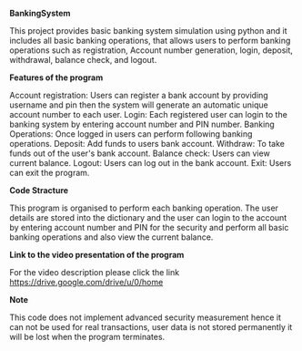  **BankingSystem**

This project provides basic banking system simulation using python and it includes all basic banking operations, that allows users to perform banking operations such as registration, Account number generation, login, deposit, withdrawal, balance check, and logout.

 **Features of the program**

Account registration: Users can register a bank account by providing username and pin then the system will generate an automatic unique account number to each user.
Login: Each registered user can login to the banking system by entering account number and PIN number.
Banking Operations: Once logged in users can perform following banking operations.
Deposit: Add funds to users bank account.
Withdraw: To take funds out of the user's bank account.
Balance check: Users can view current balance.
Logout: Users can log out in the bank account.
Exit: Users can exit the program.

 **Code Stracture**

This program is organised to perform each banking operation. The user details are stored into the dictionary and the user can login to the account by entering account number and PIN for the security and perform all basic banking operations and also view the current balance.

 **Link to the video presentation of the program**

 For the video description please click the link https://drive.google.com/drive/u/0/home

**Note**

This code does not implement advanced security measurement hence it can not be used for real transactions, user data is not stored permanently it will be lost when the program terminates.

